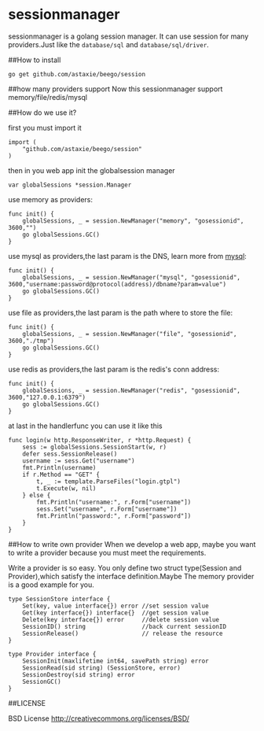 sessionmanager
==============

sessionmanager is a golang session manager. It can use session for many providers.Just like the `database/sql` and `database/sql/driver`.

##How to install

	go get github.com/astaxie/beego/session


##how many providers support
Now this sessionmanager support memory/file/redis/mysql



##How do we use it?

first you must import it


	import (
		"github.com/astaxie/beego/session"
	)

then in you web app init the globalsession manager
	
	var globalSessions *session.Manager

use memory as providers:

	func init() {
		globalSessions, _ = session.NewManager("memory", "gosessionid", 3600,"")
		go globalSessions.GC()
	}

use mysql as providers,the last param is the DNS, learn more from [mysql](https://github.com/Go-SQL-Driver/MySQL#dsn-data-source-name): 

	func init() {
		globalSessions, _ = session.NewManager("mysql", "gosessionid", 3600,"username:password@protocol(address)/dbname?param=value")
		go globalSessions.GC()
	}

use file as providers,the last param is the path where to store the file:

	func init() {
		globalSessions, _ = session.NewManager("file", "gosessionid", 3600,"./tmp")
		go globalSessions.GC()
	}

use redis as providers,the last param is the redis's conn address:

	func init() {
		globalSessions, _ = session.NewManager("redis", "gosessionid", 3600,"127.0.0.1:6379")
		go globalSessions.GC()
	}

at last in the handlerfunc you can use it like this

	func login(w http.ResponseWriter, r *http.Request) {
		sess := globalSessions.SessionStart(w, r)
		defer sess.SessionRelease()
		username := sess.Get("username")
		fmt.Println(username)
		if r.Method == "GET" {
			t, _ := template.ParseFiles("login.gtpl")
			t.Execute(w, nil)
		} else {
			fmt.Println("username:", r.Form["username"])
			sess.Set("username", r.Form["username"])
			fmt.Println("password:", r.Form["password"])
		}
	}
	


##How to write own provider
When we develop a web app, maybe you want to write a provider because you must meet the requirements.

Write a provider is so easy. You only define two struct type(Session and Provider),which satisfy the interface definition.Maybe The memory provider is a good example for you.

	type SessionStore interface {
		Set(key, value interface{}) error //set session value
		Get(key interface{}) interface{}  //get session value
		Delete(key interface{}) error     //delete session value
		SessionID() string                //back current sessionID
		SessionRelease()                  // release the resource
	}
	
	type Provider interface {
		SessionInit(maxlifetime int64, savePath string) error
		SessionRead(sid string) (SessionStore, error)
		SessionDestroy(sid string) error
		SessionGC()
	}

##LICENSE

BSD License http://creativecommons.org/licenses/BSD/